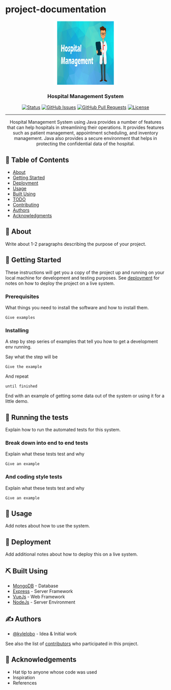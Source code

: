 # project-documentation

<p align="center">
  <a href="" rel="noopener">
 <img width=200px height=200px src="https://github.com/KishorePrograming/Hospital-Management-System/blob/main/Documentation/Hospital%20Management%20System%20images/Login/Login/Hospital%20Management%20System%20Img.png" alt="Project logo"></a>
</p>

<h3 align="center">Hospital Management System</h3>

<div align="center">

  [![Status](https://img.shields.io/badge/status-active-success.svg)]() 
  [![GitHub Issues](https://img.shields.io/github/issues/kylelobo/The-Documentation-Compendium.svg)](https://github.com/kylelobo/The-Documentation-Compendium/issues)
  [![GitHub Pull Requests](https://img.shields.io/github/issues-pr/kylelobo/The-Documentation-Compendium.svg)](https://github.com/kylelobo/The-Documentation-Compendium/pulls)
  [![License](https://img.shields.io/badge/license-MIT-blue.svg)](/LICENSE)

</div>

---

<p align="center"> Hospital Management System using Java provides a number of features that can help hospitals in streamlining their operations. It provides features such as patient management, appointment scheduling, and inventory management. Java also provides a secure environment that helps in protecting the confidential data of the hospital.
    <br> 
</p>

## 📝 Table of Contents
- [About](#about)
- [Getting Started](#getting_started)
- [Deployment](#deployment)
- [Usage](#usage)
- [Built Using](#built_using)
- [TODO](../TODO.md)
- [Contributing](../CONTRIBUTING.md)
- [Authors](#authors)
- [Acknowledgments](#acknowledgement)

## 🧐 About <a name = "about"></a>
Write about 1-2 paragraphs describing the purpose of your project.

## 🏁 Getting Started <a name = "getting_started"></a>
These instructions will get you a copy of the project up and running on your local machine for development and testing purposes. See [deployment](#deployment) for notes on how to deploy the project on a live system.

### Prerequisites
What things you need to install the software and how to install them.

```
Give examples
```

### Installing
A step by step series of examples that tell you how to get a development env running.

Say what the step will be

```
Give the example
```

And repeat

```
until finished
```

End with an example of getting some data out of the system or using it for a little demo.

## 🔧 Running the tests <a name = "tests"></a>
Explain how to run the automated tests for this system.

### Break down into end to end tests
Explain what these tests test and why

```
Give an example
```

### And coding style tests
Explain what these tests test and why

```
Give an example
```

## 🎈 Usage <a name="usage"></a>
Add notes about how to use the system.

## 🚀 Deployment <a name = "deployment"></a>
Add additional notes about how to deploy this on a live system.

## ⛏️ Built Using <a name = "built_using"></a>
- [MongoDB](https://www.mongodb.com/) - Database
- [Express](https://expressjs.com/) - Server Framework
- [VueJs](https://vuejs.org/) - Web Framework
- [NodeJs](https://nodejs.org/en/) - Server Environment

## ✍️ Authors <a name = "authors"></a>
- [@kylelobo](https://github.com/kylelobo) - Idea & Initial work

See also the list of [contributors](https://github.com/kylelobo/The-Documentation-Compendium/contributors) who participated in this project.

## 🎉 Acknowledgements <a name = "acknowledgement"></a>
- Hat tip to anyone whose code was used
- Inspiration
- References
